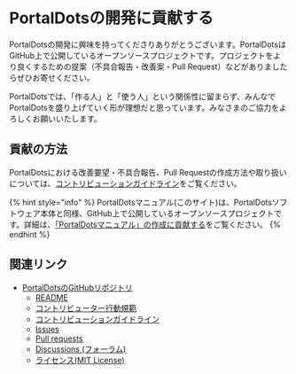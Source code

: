 # PortalDotsの開発に貢献する

PortalDotsの開発に興味を持ってくださりありがとうございます。PortalDotsはGitHub上で公開しているオープンソースプロジェクトです。プロジェクトをより良くするための提案（不具合報告・改善案・Pull Request）などがありましたらぜひお寄せください。

PortalDotsでは、「作る人」と「使う人」という関係性に留まらず、みんなでPortalDotsを盛り上げていく形が理想だと思っています。みなさまのご協力をよろしくお願いいたします。

## 貢献の方法

PortalDotsにおける改善要望・不具合報告、Pull Requestの作成方法や取り扱いについては、[コントリビューションガイドライン](https://github.com/portaldots/PortalDots/blob/5.x/CONTRIBUTING.md)をご覧ください。

{% hint style="info" %}
PortalDotsマニュアル(このサイト)は、PortalDotsソフトウェア本体と同様、GitHub上で公開しているオープンソースプロジェクトです。詳細は、[「PortalDotsマニュアル」の作成に貢献する](how-to-contribute-to-docs.md)をご覧ください。
{% endhint %}

## 関連リンク

* [PortalDotsのGitHubリポジトリ](https://github.com/portaldots/PortalDots)
  * [README](https://github.com/portaldots/PortalDots#readme)
  * [コントリビューター行動規範](https://github.com/portaldots/PortalDots/blob/5.x/CODE\_OF\_CONDUCT.md)
  * [コントリビューションガイドライン](https://github.com/portaldots/PortalDots/blob/5.x/CONTRIBUTING.md)
  * [Issues](https://github.com/portaldots/PortalDots/issues)
  * [Pull requests](https://github.com/portaldots/PortalDots/pulls)
  * [Discussions (フォーラム)](https://github.com/portaldots/PortalDots/discussions)
  * [ライセンス(MIT License)](https://github.com/portaldots/PortalDots/blob/5.x/LICENSE)
